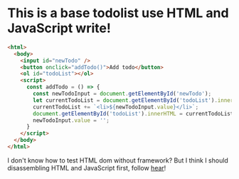 # This is a base todolist use HTML and JavaScript write!

```HTML
<html>
  <body>
    <input id="newTodo" />
    <button onclick="addTodo()">Add todo</button>
    <ol id="todoList"></ol>
    <script>
      const addTodo = () => {
        const newTodoInput = document.getElementById('newTodo');
        let currentTodoList = document.getElementById('todoList').innerHTML;
        currentTodoList += `<li>${newTodoInput.value}</li>`;
        document.getElementById('todoList').innerHTML = currentTodoList;
        newTodoInput.value = '';
      }
    </script>
  </body>
</html>
```

I don't know how to test HTML dom without framework? But I think I should disassembling HTML and JavaScript first, follow [hear](https://github.com/ms314006/dom-manipulation-of-jest/tree/master/step2)!
